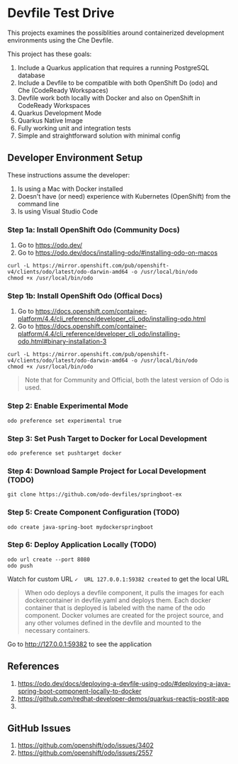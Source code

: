 # Devfile Test Drive

This projects examines the possiblities around containerized development environments using the Che Devfile.

This project has these goals:

1. Include a Quarkus application that requires a running PostgreSQL database
1. Include a Devfile to be compatible with both OpenShift Do (odo) and Che (CodeReady Workspaces)
1. Devfile work both locally with Docker and also on OpenShift in CodeReady Workspaces
1. Quarkus Development Mode
1. Quarkus Native Image
1. Fully working unit and integration tests
1. Simple and straightforward solution with minimal config

## Developer Environment Setup

These instructions assume the developer:

1. Is using a Mac with Docker installed 
1. Doesn't have (or need) experience with Kubernetes (OpenShift) from the command line 
1. Is using Visual Studio Code

### Step 1a: Install OpenShift Odo (Community Docs)

1. Go to https://odo.dev/
1. Go to https://odo.dev/docs/installing-odo/#installing-odo-on-macos

```
curl -L https://mirror.openshift.com/pub/openshift-v4/clients/odo/latest/odo-darwin-amd64 -o /usr/local/bin/odo
chmod +x /usr/local/bin/odo
```

### Step 1b: Install OpenShift Odo (Offical Docs)

1. Go to https://docs.openshift.com/container-platform/4.4/cli_reference/developer_cli_odo/installing-odo.html
2. Go to https://docs.openshift.com/container-platform/4.4/cli_reference/developer_cli_odo/installing-odo.html#binary-installation-3

```
curl -L https://mirror.openshift.com/pub/openshift-v4/clients/odo/latest/odo-darwin-amd64 -o /usr/local/bin/odo
chmod +x /usr/local/bin/odo
```

> Note that for Community and Official, both the latest version of Odo is used.

### Step 2: Enable Experimental Mode

```
odo preference set experimental true
```

### Step 3: Set Push Target to Docker for Local Development

```
odo preference set pushtarget docker
```

### Step 4: Download Sample Project for Local Development (TODO)

```
git clone https://github.com/odo-devfiles/springboot-ex
```

### Step 5: Create Component Configuration (TODO)

```
odo create java-spring-boot mydockerspringboot
```

### Step 6: Deploy Application Locally (TODO)

```
odo url create --port 8080
odo push
```

Watch for custom URL `✓  URL 127.0.0.1:59382 created` to get the local URL

> When odo deploys a devfile component, it pulls the images for each dockercontainer in devfile.yaml and deploys them. Each docker container that is deployed is labeled with the name of the odo component. Docker volumes are created for the project source, and any other volumes defined in the devfile and mounted to the necessary containers.

Go to http://127.0.0.1:59382 to see the application


## References

1. https://odo.dev/docs/deploying-a-devfile-using-odo/#deploying-a-java-spring-boot-component-locally-to-docker
1. https://github.com/redhat-developer-demos/quarkus-reactjs-postit-app
1. 

## GitHub Issues

1. https://github.com/openshift/odo/issues/3402
1. https://github.com/openshift/odo/issues/2557 

